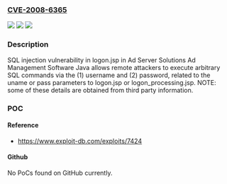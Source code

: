 ### [CVE-2008-6365](https://cve.mitre.org/cgi-bin/cvename.cgi?name=CVE-2008-6365)
![](https://img.shields.io/static/v1?label=Product&message=n%2Fa&color=blue)
![](https://img.shields.io/static/v1?label=Version&message=n%2Fa&color=blue)
![](https://img.shields.io/static/v1?label=Vulnerability&message=n%2Fa&color=brighgreen)

### Description

SQL injection vulnerability in logon.jsp in Ad Server Solutions Ad Management Software Java allows remote attackers to execute arbitrary SQL commands via the (1) username and (2) password, related to the uname or pass parameters to logon.jsp or logon_processing.jsp.  NOTE: some of these details are obtained from third party information.

### POC

#### Reference
- https://www.exploit-db.com/exploits/7424

#### Github
No PoCs found on GitHub currently.

